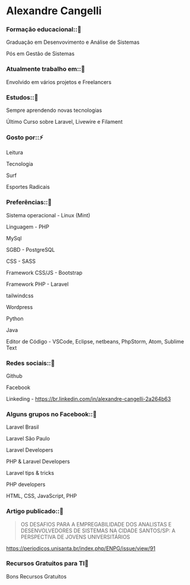 

# Alexandre Cangelli

### Formação educacional::🌱 

Graduação em Desenvovimento e Análise de Sistemas<br>

Pós em Gestão de Sistemas<br>

### Atualmente trabalho em::🔭 
Envolvido em vários projetos e Freelancers

### Estudos::🌱 

Sempre aprendendo novas tecnologias<br>

Último Curso sobre Laravel, Livewire e Filament

### Gosto por::⚡  
Leitura

Tecnologia

Surf

Esportes Radicais


### Preferências::👯  
Sistema operacional - Linux (Mint)

Linguagem - PHP

MySql

SGBD - PostgreSQL

CSS - SASS

Framework CSS/JS - Bootstrap

Framework PHP - Laravel

tailwindcss 

Wordpress

Python

Java

Editor de Código - VSCode, Eclipse, netbeans, PhpStorm, Atom, Sublime Text

### Redes sociais::💬 
Github

Facebook

Linkeding - https://br.linkedin.com/in/alexandre-cangelli-2a264b63

### Alguns grupos no Facebook::🤔 
Laravel Brasil

Laravel São Paulo

Laravel Developers

PHP & Laravel Developers

Laravel tips & tricks

PHP developers

HTML, CSS, JavaScript, PHP

### Artigo publicado::🌱 
> OS DESAFIOS PARA A EMPREGABILIDADE DOS ANALISTAS E DESENVOLVEDORES DE SISTEMAS NA CIDADE SANTOS/SP: A PERSPECTIVA DE JOVENS UNIVERSITÁRIOS

https://periodicos.unisanta.br/index.php/ENPG/issue/view/91

### Recursos Gratuitos para TI🌱 
Bons Recursos Gratuitos 
